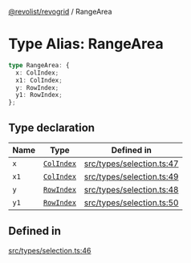 [@revolist/revogrid](README.md) / RangeArea

# Type Alias: RangeArea

```ts
type RangeArea: {
  x: ColIndex;
  x1: ColIndex;
  y: RowIndex;
  y1: RowIndex;
};
```

## Type declaration

| Name | Type | Defined in |
| ------ | ------ | ------ |
| `x` | [`ColIndex`](TypeAlias.ColIndex.md) | [src/types/selection.ts:47](https://github.com/revolist/revogrid/blob/1d7f63e049242097564b7da6ec33fe3875543951/src/types/selection.ts#L47) |
| `x1` | [`ColIndex`](TypeAlias.ColIndex.md) | [src/types/selection.ts:49](https://github.com/revolist/revogrid/blob/1d7f63e049242097564b7da6ec33fe3875543951/src/types/selection.ts#L49) |
| `y` | [`RowIndex`](TypeAlias.RowIndex.md) | [src/types/selection.ts:48](https://github.com/revolist/revogrid/blob/1d7f63e049242097564b7da6ec33fe3875543951/src/types/selection.ts#L48) |
| `y1` | [`RowIndex`](TypeAlias.RowIndex.md) | [src/types/selection.ts:50](https://github.com/revolist/revogrid/blob/1d7f63e049242097564b7da6ec33fe3875543951/src/types/selection.ts#L50) |

## Defined in

[src/types/selection.ts:46](https://github.com/revolist/revogrid/blob/1d7f63e049242097564b7da6ec33fe3875543951/src/types/selection.ts#L46)
